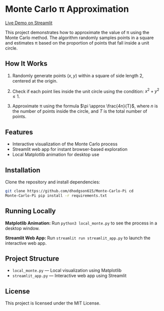 # Monte Carlo π Approximation

[Live Demo on
Streamlit](https://monte-carlo-pi-efxp3lntxpzv8g8wm6ejbv.streamlit.app)

This project demonstrates how to approximate the value of π using the Monte
Carlo method. The algorithm randomly samples points in a square and estimates π
based on the proportion of points that fall inside a unit circle.

## How It Works

1. Randomly generate points $(x, y)$ within a square of side length 2, centered
   at the origin.

2. Check if each point lies inside the unit circle using the condition: $x^2 +
   y^2 \leq 1$.

3. Approximate π using the formula $\pi \approx \frac{4n}{T}$, where $n$ is the
   number of points inside the circle, and $T$ is the total number of points.

## Features

- Interactive visualization of the Monte Carlo process
- Streamlit web app for instant browser-based exploration
- Local Matplotlib animation for desktop use

## Installation

Clone the repository and install dependencies:

```bash
git clone https://github.com/dhodgson615/Monte-Carlo-Pi cd
Monte-Carlo-Pi pip install -r requirements.txt
```

## Running Locally

**Matplotlib Animation:**  Run `python3 local_monte.py` to see the process in a
desktop window.

**Streamlit Web App:**  Run `streamlit run streamlit_app.py` to launch the
interactive web app.

## Project Structure

- `local_monte.py` — Local visualization using Matplotlib
- `streamlit_app.py` — Interactive web app using Streamlit

## License

This project is licensed under the MIT License.


